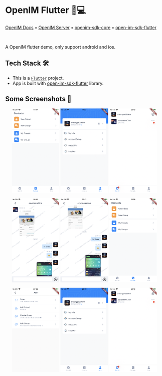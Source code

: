 <!-- <p align="center">
    <a href="https://www.openim.online">
        <img src="./openim-logo.gif" width="60%" height="30%"/>
    </a>
</p> -->

# OpenIM Flutter 💬💻

<p>
  <a href="https://doc.rentsoft.cn/">OpenIM Docs</a>
  •
  <a href="https://github.com/truongpx396/Open-IM-Server">OpenIM Server</a>
  •
  <a href="https://github.com/openimsdk/openim-sdk-core">openim-sdk-core</a>
  •
  <a href="https://github.com/openimsdk/open-im-sdk-flutter">open-im-sdk-flutter</a>

</p>

<br>

A OpenIM flutter demo, only support android and ios.

## Tech Stack 🛠️

- This is a [`Flutter`](https://flutter.dev/) project.
- App is built with [open-im-sdk-flutter](https://github.com/openimsdk/open-im-sdk-flutter) library.

## Some Screenshots 🚀

<p align="center">
<img src="./screenshots/IMG_0136.PNG" width="30%"/> <img src="./screenshots/IMG_0137.PNG" width="30%"/>
<img src="./screenshots/IMG_0138.PNG" width="30%"/> 
</p>

<p align="center">
<img src="./screenshots/IMG_0139.PNG" width="30%"/> <img src="./screenshots/IMG_0140.PNG" width="30%"/>
<img src="./screenshots/IMG_0141.PNG" width="30%"/> 
</p>

<p align="center">
<img src="./screenshots/IMG_0142.PNG" width="30%"/> <img src="./screenshots/IMG_0143.PNG" width="30%"/>
<img src="./screenshots/IMG_0138.PNG" width="30%"/> 
</p>

